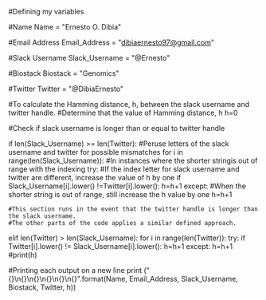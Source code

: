 #Defining my variables

#Name
Name = "Ernesto O. Dibia"

#Email Address
Email_Address = "dibiaernesto97@gmail.com"

#Slack Username
Slack_Username = "@Ernesto"

#Biostack
Biostack = "Genomics"

#Twitter
Twitter = "@DibiaErnesto"

#To calculate the Hamming distance, h, between the slack username and twitter handle.
#Determine that the value of Hamming distance, h
h=0

#Check if slack username is longer than or equal to twitter handle

if len(Slack_Username) >= len(Twitter):
    #Peruse letters of the slack username and twitter for possible mismatches
for i in range(len(Slack_Username)):
    #In instances where the shorter stringis out of range with the indexing
try:
    #If the index letter for slack username and twitter are different, increase the value of h by one
if Slack_Username[i].lower() !=Twitter[i].lower():
    h=h+1
    except:
    #When the shorter string is out of range, still increase the h value by one
    h=h+1

    #This section runs in the event that the twitter handle is longer than the slack username.
    #The other parts of the code applies a similar defined approach.
elif len(Twitter) > len(Slack_Username):
    for i in range(len(Twitter)):
        try:
            if Twitter[i].lower() != Slack_Username[i].lower():
                h=h+1
        except:
            h=h+1
            #print(h)

#Printing each output on a new line
print ("{}\n{}\n{}\n{}\n{}\n{}".format(Name, Email_Address, Slack_Username, Biostack, Twitter, h))
<!---
ErnestoDibia/ErnestoDibia is a ✨ special ✨ repository because its `README.md` (this file) appears on your GitHub profile.
You can click the Preview link to take a look at your changes.
--->
